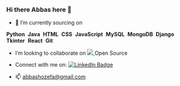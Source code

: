 ### Hi there Abbas here 👋



- 🔭 I’m currently sourcing on 
 <div>
  <b>Python</b>&nbsp;
  <b>Java</b>&nbsp;  
  <b>HTML</b>&nbsp;
  <b>CSS</b>&nbsp;
  <b>JavaScript</b>&nbsp; 
  <b>MySQL</b>&nbsp;
  <b>MongoDB</b>&nbsp;
  <b>Django</b>&nbsp;    
  <b>Tkinter</b>&nbsp;
  <b>React</b>&nbsp;
  <b>Git</b>&nbsp;
</div>

-  I’m looking to collaborate on <a href="https://github.com/Abbashozefa"><img src="https://img.shields.io/badge/github-%23121011.svg?style=for-the-badge&logo=github&logoColor=white"  />&nbsp;</a>Open Source

- Connect with me on: <a href="https://www.linkedin.com/in/abbas-hozefa-a13a14200">
    <img src="https://img.shields.io/badge/LinkedIn-blue?style=for-the-badge&logo=linkedin&logoColor=white" alt="LinkedIn Badge"/>
  </a>
-  📫 abbashozefa@gmail.com


